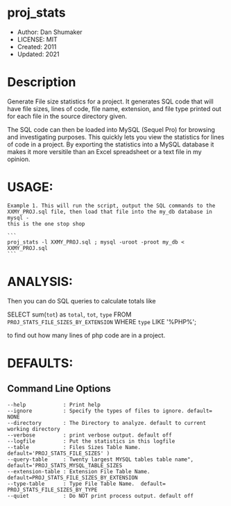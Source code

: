# proj_stats
* Author: Dan Shumaker
* LICENSE: MIT
* Created: 2011
* Updated: 2021

# Description
  Generate File size statistics for a project. It generates SQL code that will
  have file sizes, lines of code, file name, extension, and file type printed
  out for each file in the source directory given.

  The SQL code can then be loaded into MySQL (Sequel Pro) for browsing and
  investigating purposes.  This quickly lets you view the statistics for lines
  of code in a project.  By exporting the statistics into a MySQL database it
  makes it more versitile than an Excel spreadsheet or a text file in my
  opinion.

# USAGE:
    Example 1. This will run the script, output the SQL commands to the
    XXMY_PROJ.sql file, then load that file into the my_db database in mysql -
    this is the one stop shop

    ```
    proj_stats -l XXMY_PROJ.sql ; mysql -uroot -proot my_db < XXMY_PROJ.sql
    ```

# ANALYSIS:

   Then you can do SQL queries to calculate totals like

   SELECT sum(`tot`) as `total`, `tot`, `type` FROM `PROJ_STATS_FILE_SIZES_BY_EXTENSION` WHERE `type` LIKE '%PHP%';

   to find out how many lines of php code are in a project.

# DEFAULTS:

## Command Line Options
    --help            : Print help
    --ignore          : Specify the types of files to ignore. default= NONE
    --directory       : The Directory to analyze. default to current working directory
    --verbose         : print verbose output. default off
    --logfile         : Put the statistics in this logfile
    --table           : Files Sizes Table Name.  default='PROJ_STATS_FILE_SIZES' )
    --query-table     : Twenty largest MYSQL tables table name", default='PROJ_STATS_MYSQL_TABLE_SIZES
    --extension-table : Extension File Table Name.  default=PROJ_STATS_FILE_SIZES_BY_EXTENSION
    --type-table      : Type File Table Name.  default= PROJ_STATS_FILE_SIZES_BY_TYPE
    --quiet           : Do NOT print process output. default off
